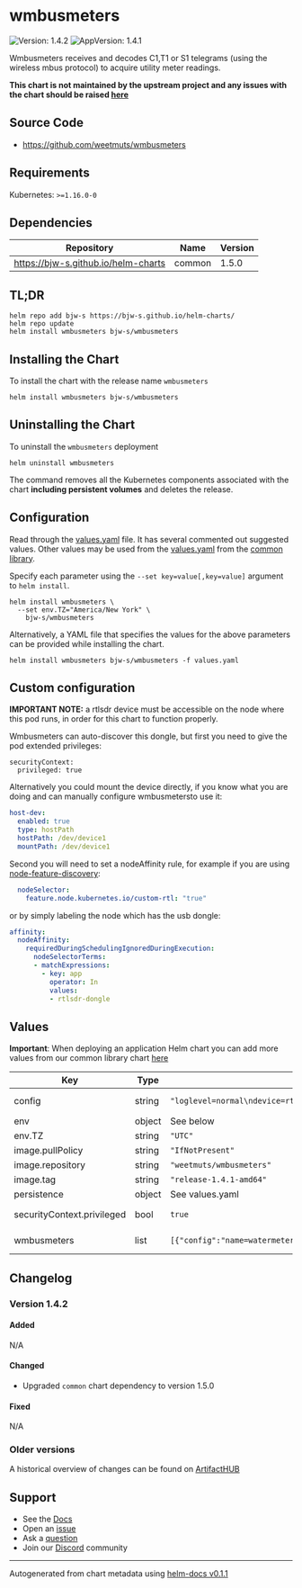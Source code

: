 # wmbusmeters

![Version: 1.4.2](https://img.shields.io/badge/Version-1.4.2-informational?style=flat-square) ![AppVersion: 1.4.1](https://img.shields.io/badge/AppVersion-1.4.1-informational?style=flat-square)

Wmbusmeters receives and decodes C1,T1 or S1 telegrams (using the wireless mbus protocol) to acquire utility meter readings.

**This chart is not maintained by the upstream project and any issues with the chart should be raised [here](https://github.com/bjw-s/charts/issues/new/choose)**

## Source Code

* <https://github.com/weetmuts/wmbusmeters>

## Requirements

Kubernetes: `>=1.16.0-0`

## Dependencies

| Repository | Name | Version |
|------------|------|---------|
| https://bjw-s.github.io/helm-charts | common | 1.5.0 |

## TL;DR

```console
helm repo add bjw-s https://bjw-s.github.io/helm-charts/
helm repo update
helm install wmbusmeters bjw-s/wmbusmeters
```

## Installing the Chart

To install the chart with the release name `wmbusmeters`

```console
helm install wmbusmeters bjw-s/wmbusmeters
```

## Uninstalling the Chart

To uninstall the `wmbusmeters` deployment

```console
helm uninstall wmbusmeters
```

The command removes all the Kubernetes components associated with the chart **including persistent volumes** and deletes the release.

## Configuration

Read through the [values.yaml](./values.yaml) file. It has several commented out suggested values.
Other values may be used from the [values.yaml](https://github.com/bjw-s/library-charts/tree/main/charts/stable/common/values.yaml) from the [common library](https://github.com/bjw-s/library-charts/tree/main/charts/stable/common).

Specify each parameter using the `--set key=value[,key=value]` argument to `helm install`.

```console
helm install wmbusmeters \
  --set env.TZ="America/New York" \
    bjw-s/wmbusmeters
```

Alternatively, a YAML file that specifies the values for the above parameters can be provided while installing the chart.

```console
helm install wmbusmeters bjw-s/wmbusmeters -f values.yaml
```

## Custom configuration

**IMPORTANT NOTE:** a rtlsdr device must be accessible on the node where this pod runs, in order for this chart to function properly.

Wmbusmeters can auto-discover this dongle, but first you need to give the pod extended privileges:

```
securityContext:
  privileged: true
```

Alternatively you could mount the device directly, if you know what you are doing and can manually configure wmbusmetersto use it:

```yaml
host-dev:
  enabled: true
  type: hostPath
  hostPath: /dev/device1
  mountPath: /dev/device1
```

Second you will need to set a nodeAffinity rule, for example if you are using [node-feature-discovery](https://github.com/kubernetes-sigs/node-feature-discovery):

```yaml
  nodeSelector:
    feature.node.kubernetes.io/custom-rtl: "true"
```

or by simply labeling the node which has the usb dongle:

```yaml
affinity:
  nodeAffinity:
    requiredDuringSchedulingIgnoredDuringExecution:
      nodeSelectorTerms:
      - matchExpressions:
        - key: app
          operator: In
          values:
          - rtlsdr-dongle
```

## Values

**Important**: When deploying an application Helm chart you can add more values from our common library chart [here](https://github.com/bjw-s/library-charts/tree/main/charts/stable/common)

| Key | Type | Default | Description |
|-----|------|---------|-------------|
| config | string | `"loglevel=normal\ndevice=rtlwmbus\nlistento=t1\nlogtelegrams=false\nformat=json\nmeterfiles=/wmbusmeters_data/logs/meter_readings\nmeterfilesaction=overwrite\nlogfile=/wmbusmeters_data/logs/wmbusmeters.log\n"` | Set the default config for wmbusmeters, see: https://github.com/weetmuts/wmbusmeters/blob/master/README.md |
| env | object | See below | environment variables. |
| env.TZ | string | `"UTC"` | Set the container timezone |
| image.pullPolicy | string | `"IfNotPresent"` | image pull policy |
| image.repository | string | `"weetmuts/wmbusmeters"` | image repository |
| image.tag | string | `"release-1.4.1-amd64"` | image tag |
| persistence | object | See values.yaml | Configure persistence settings for the chart under this key. |
| securityContext.privileged | bool | `true` | (bool) Privileged securityContext may be required if USB controller is accessed directly through the host machine |
| wmbusmeters | list | `[{"config":"name=watermeter\ntype=multical21\nid=1234567\nkey=000000000000000000000000\n","name":"watermeter"}]` | Set the config for individual meters to read, see: https://github.com/weetmuts/wmbusmeters/blob/master/README.md |

## Changelog

### Version 1.4.2

#### Added

N/A

#### Changed

* Upgraded `common` chart dependency to version 1.5.0

#### Fixed

N/A

### Older versions

A historical overview of changes can be found on [ArtifactHUB](https://artifacthub.io/packages/helm/bjw-s/wmbusmeters?modal=changelog)

## Support

- See the [Docs](https://docs.bjw-s.com/our-helm-charts/getting-started/)
- Open an [issue](https://github.com/bjw-s/charts/issues/new/choose)
- Ask a [question](https://github.com/bjw-s/organization/discussions)
- Join our [Discord](https://discord.gg/sTMX7Vh) community

----------------------------------------------
Autogenerated from chart metadata using [helm-docs v0.1.1](https://github.com/bjw-s/helm-docs/releases/v0.1.1)
